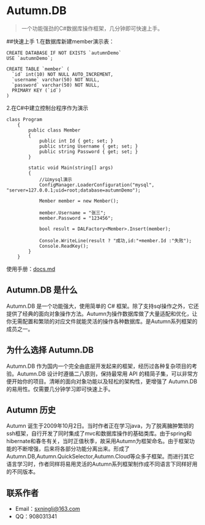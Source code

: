 # Autumn.DB

> 一个功能强劲的C#数据库操作框架，几分钟即可快速上手。

##快速上手
1.在数据库新建member演示表：
```{go}
CREATE DATABASE IF NOT EXISTS `autumnDemo`
USE `autumnDemo`;

CREATE TABLE `member` (
  `id` int(10) NOT NULL AUTO_INCREMENT,
  `username` varchar(50) NOT NULL,
  `password` varchar(50) NOT NULL,
  PRIMARY KEY (`id`)
)
```
2.在C#中建立控制台程序作为演示
```{go}
class Program
    {
        public class Member
        {
            public int Id { get; set; }
            public string Username { get; set; }
            public string Password { get; set; }
        }

        static void Main(string[] args)
        {
            //以mysql演示
            ConfigManager.LoaderConfiguration("mysql", "server=127.0.0.1;uid=root;database=autumnDemo");

            Member member = new Member();

            member.Username = "张三";
            member.Password = "123456";

            bool result = DALFactory<Member>.Insert(member);

            Console.WriteLine(result ? "成功,id:"+member.Id :"失败");
            Console.ReadKey();
        }
    }
```
使用手册：<a href="docs.md">docs.md</a>

## Autumn.DB 是什么

Autumn.DB 是一个功能强大，使用简单的 C# 框架。除了支持sql操作之外，它还提供了经典的面向对象操作方法。Autumn为操作数据库做了大量适配和优化，让你无需配置和繁琐的对应文件就能灵活的操作各种数据库。是Autumn系列框架的成员之一。

## 为什么选择 Autumn.DB

Autumn.DB 作为国内一个完全由底层开发起来的框架，经历过各种复杂项目的考验。Autumn.DB 设计时遵循二八原则，保持最常用 API 的精简子集，可以非常方便开始你的项目。清晰的面向对象功能以及轻松的架构性，更增强了 Autumn.DB 的易用性。仅需要几分钟学习即可快速上手。

## Autumn 历史

Autumn 诞生于2009年10月2日。当时作者正在学习java，为了脱离臃肿繁琐的ssh框架，自行开发了同时集成了mvc和数据库操作的基础类库。由于spring和hibernate和春冬有关，当时正值秋季，故采用Autumn为框架命名。由于框架功能的不断增强，后来将各部分功能分离出来。形成了Autumn.DB,Autumn.QuickSelector,Autumn.Cloud等众多子框架。而进行其它语言学习时，作者同样将易用灵活的Autumn系列框架制作成不同语言下同样好用的不同版本。

## 联系作者
 - Email：<sxningli@163.com>
 - QQ：908031341
